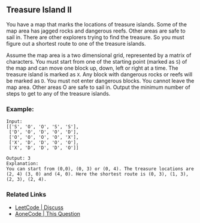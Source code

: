 ## Treasure Island II

You have a map that marks the locations of treasure islands. Some of the map area has jagged rocks and dangerous reefs. Other areas are safe to sail in. There are other explorers trying to find the treasure. So you must figure out a shortest route to one of the treasure islands.

Assume the map area is a two dimensional grid, represented by a matrix of characters. You must start from one of the starting point (marked as `S`) of the map and can move one block up, down, left or right at a time. The treasure island is marked as `X`. Any block with dangerous rocks or reefs will be marked as `D`. You must not enter dangerous blocks. You cannot leave the map area. Other areas O are safe to sail in. Output the minimum number of steps to get to any of the treasure islands.

### Example:
```
Input:
[['S', 'O', 'O', 'S', 'S'],
 ['D', 'O', 'D', 'O', 'D'],
 ['O', 'O', 'O', 'O', 'X'],
 ['X', 'D', 'D', 'O', 'O'],
 ['X', 'D', 'D', 'D', 'O']]

Output: 3
Explanation:
You can start from (0,0), (0, 3) or (0, 4). The treasure locations are (2, 4) (3, 0) and (4, 0). Here the shortest route is (0, 3), (1, 3), (2, 3), (2, 4).
```

### Related Links
* [LeetCode | Discuss](https://leetcode.com/discuss/interview-question/356150)
* [AoneCode | This Question](https://aonecode.com/amazon-online-assessment-questions#tt)
